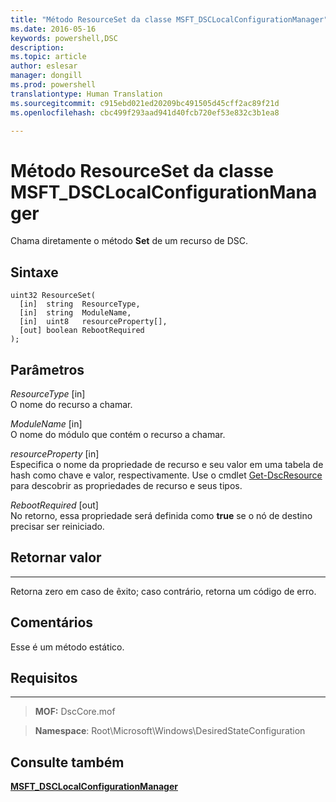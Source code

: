 ```yaml
---
title: "Método ResourceSet da classe MSFT_DSCLocalConfigurationManager"
ms.date: 2016-05-16
keywords: powershell,DSC
description: 
ms.topic: article
author: eslesar
manager: dongill
ms.prod: powershell
translationtype: Human Translation
ms.sourcegitcommit: c915ebd021ed20209bc491505d45cff2ac89f21d
ms.openlocfilehash: cbc499f293aad941d40fcb720ef53e832c3b1ea8

---
```



# Método ResourceSet da classe MSFT_DSCLocalConfigurationManager

Chama diretamente o método **Set** de um recurso de DSC.

Sintaxe
------

```mof
uint32 ResourceSet(
  [in]  string  ResourceType,
  [in]  string  ModuleName,
  [in]  uint8   resourceProperty[],
  [out] boolean RebootRequired
);
```

Parâmetros
----------

*ResourceType* \[in\]  
O nome do recurso a chamar.

*ModuleName* \[in\]  
O nome do módulo que contém o recurso a chamar.

*resourceProperty* \[in\]  
Especifica o nome da propriedade de recurso e seu valor em uma tabela de hash como chave e valor, respectivamente. Use o cmdlet [Get-DscResource](https://technet.microsoft.com/en-us/library/dn521625.aspx) para descobrir as propriedades de recurso e seus tipos.

*RebootRequired* \[out\]  
No retorno, essa propriedade será definida como **true** se o nó de destino precisar ser reiniciado.

## Retornar valor
------------

Retorna zero em caso de êxito; caso contrário, retorna um código de erro.

## Comentários

Esse é um método estático.

## Requisitos
------------
>**MOF:** DscCore.mof

>**Namespace**: Root\Microsoft\Windows\DesiredStateConfiguration


## Consulte também


[**MSFT_DSCLocalConfigurationManager**](msft-dsclocalconfigurationmanager.md)

 

 






<!--HONumber=Jun16_HO4-->


